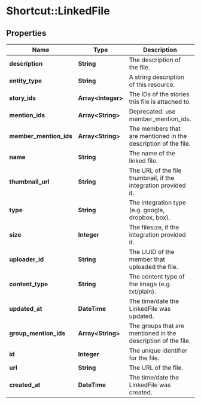 # Shortcut::LinkedFile

## Properties
Name | Type | Description | Notes
------------ | ------------- | ------------- | -------------
**description** | **String** | The description of the file. | 
**entity_type** | **String** | A string description of this resource. | 
**story_ids** | **Array&lt;Integer&gt;** | The IDs of the stories this file is attached to. | 
**mention_ids** | **Array&lt;String&gt;** | Deprecated: use member_mention_ids. | 
**member_mention_ids** | **Array&lt;String&gt;** | The members that are mentioned in the description of the file. | 
**name** | **String** | The name of the linked file. | 
**thumbnail_url** | **String** | The URL of the file thumbnail, if the integration provided it. | 
**type** | **String** | The integration type (e.g. google, dropbox, box). | 
**size** | **Integer** | The filesize, if the integration provided it. | 
**uploader_id** | **String** | The UUID of the member that uploaded the file. | 
**content_type** | **String** | The content type of the image (e.g. txt/plain). | 
**updated_at** | **DateTime** | The time/date the LinkedFile was updated. | 
**group_mention_ids** | **Array&lt;String&gt;** | The groups that are mentioned in the description of the file. | 
**id** | **Integer** | The unique identifier for the file. | 
**url** | **String** | The URL of the file. | 
**created_at** | **DateTime** | The time/date the LinkedFile was created. | 

